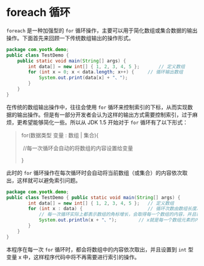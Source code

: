 # foreach 循环

`foreach` 是一种加强型的 `for` 循环操作，主要可以用于简化数组或集合数据的输出操作。下面首先来回顾一下传统数组输出的操作形式。

```java
package com.yootk.demo;
public class TestDemo {
	public static void main(String[] args) {
		int data[] = new int[] { 1, 2, 3, 4, 5 };		// 定义数组
		for (int x = 0; x < data.length; x++) {		// 循环输出数组
			System.out.print(data[x] + "、");
		}
	}
}
```

在传统的数组输出操作中，往往会使用 `for` 循环来控制索引的下标，从而实现数据的输出操作。但是有一部分开发者会认为这样的输出方式需要控制索引，过于麻烦，更希望能够简化一些。所以从
JDK 1.5 开始对于 `for` 循环有了以下形式：

> for(数据类型 变量 : 数组 | 集合){
>
> ​ //每一次循环会自动的将数组的内容设置给变量
>
> }

此时的 `for` 循环操作在每次循环时会自动将当前数组（或集合）的内容依次取出，这样就可以避免索引问题。

```java
package com.yootk.demo;
public class TestDemo {	public static void main(String[] args) {
		int data[] = new int[] { 1, 2, 3, 4, 5 };	// 定义数组
		for (int x : data) { 						// 循环次数由数组长度决定
			// 每一次循环实际上都表示数组的角标增长，会取得每一个数组的内容，并且将其设置给x
			System.out.println(x + "、"); 		// x就是每一个数组元素的内容
		}
	}
}
```

本程序在每一次 `for` 循环时，都会将数组中的内容依次取出，并且设置到 `int` 型变量 x 中，这样程序代码中将不再需要进行索引的操作。

